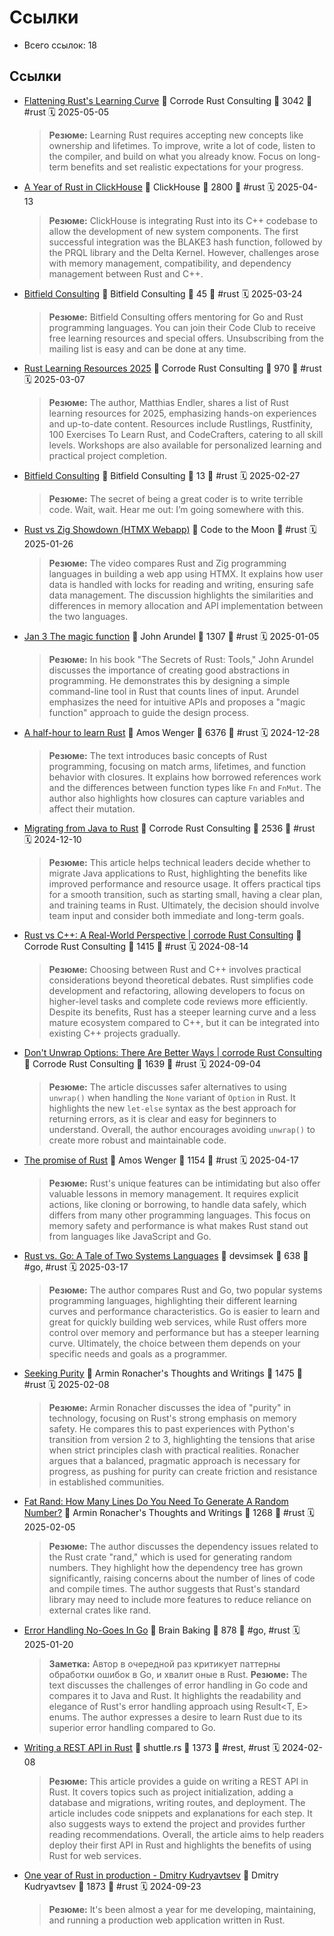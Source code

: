 # Ссылки

- Всего ссылок: 18

## Ссылки

- [Flattening Rust's Learning Curve](https://corrode.dev/blog/flattening-rusts-learning-curve/) 👤 Corrode Rust Consulting 💬 3042 🔖 #rust 🗓️ 2025-05-05
    > **Резюме:** Learning Rust requires accepting new concepts like ownership and lifetimes. To improve, write a lot of code, listen to the compiler, and build on what you already know. Focus on long-term benefits and set realistic expectations for your progress.
- [A Year of Rust in ClickHouse](https://clickhouse.com/blog/rust) 👤 ClickHouse 💬 2800 🔖 #rust 🗓️ 2025-04-13
    > **Резюме:** ClickHouse is integrating Rust into its C++ codebase to allow the development of new system components. The first successful integration was the BLAKE3 hash function, followed by the PRQL library and the Delta Kernel. However, challenges arose with memory management, compatibility, and dependency management between Rust and C++.
- [Bitfield Consulting](https://bitfieldconsulting.com/posts/things-fall-apart) 👤 Bitfield Consulting 💬 45 🔖 #rust 🗓️ 2025-03-24
    > **Резюме:** Bitfield Consulting offers mentoring for Go and Rust programming languages. You can join their Code Club to receive free learning resources and special offers. Unsubscribing from the mailing list is easy and can be done at any time.
- [Rust Learning Resources 2025](https://corrode.dev/blog/rust-learning-resources-2025/) 👤 Corrode Rust Consulting 💬 970 🔖 #rust 🗓️ 2025-03-07
    > **Резюме:** The author, Matthias Endler, shares a list of Rust learning resources for 2025, emphasizing hands-on experiences and up-to-date content. Resources include Rustlings, Rustfinity, 100 Exercises To Learn Rust, and CodeCrafters, catering to all skill levels. Workshops are also available for personalized learning and practical project completion.
- [Bitfield Consulting](https://bitfieldconsulting.com/posts/writing-terrible-code) 👤 Bitfield Consulting 💬 13 🔖 #rust 🗓️ 2025-02-27
    > **Резюме:** The secret of being a great coder is to write terrible code. Wait, wait. Hear me out: I’m going somewhere with this.
- [Rust vs Zig Showdown (HTMX Webapp)](https://www.youtube.com/watch?v=hWaaG9sN_Z8) 👤 Code to the Moon 🔖 #rust 🗓️ 2025-01-26
    > **Резюме:** The video compares Rust and Zig programming languages in building a web app using HTMX. It explains how user data is handled with locks for reading and writing, ensuring safe data management. The discussion highlights the similarities and differences in memory allocation and API implementation between the two languages.
- [Jan 3 The magic function](https://bitfieldconsulting.com/posts/magic-function) 👤 John Arundel 💬 1307 🔖 #rust 🗓️ 2025-01-05
    > **Резюме:** In his book "The Secrets of Rust: Tools," John Arundel discusses the importance of creating good abstractions in programming. He demonstrates this by designing a simple command-line tool in Rust that counts lines of input. Arundel emphasizes the need for intuitive APIs and proposes a "magic function" approach to guide the design process.
- [A half-hour to learn Rust](https://fasterthanli.me/articles/a-half-hour-to-learn-rust) 👤 Amos Wenger 💬 6376 🔖 #rust 🗓️ 2024-12-28
    > **Резюме:** The text introduces basic concepts of Rust programming, focusing on match arms, lifetimes, and function behavior with closures. It explains how borrowed references work and the differences between function types like `Fn` and `FnMut`. The author also highlights how closures can capture variables and affect their mutation.
- [Migrating from Java to Rust](https://corrode.dev/migration-guides/java-to-rust/) 👤 Corrode Rust Consulting 💬 2536 🔖 #rust 🗓️ 2024-12-10
    > **Резюме:** This article helps technical leaders decide whether to migrate Java applications to Rust, highlighting the benefits like improved performance and resource usage. It offers practical tips for a smooth transition, such as starting small, having a clear plan, and training teams in Rust. Ultimately, the decision should involve team input and consider both immediate and long-term goals.
- [Rust vs C++: A Real-World Perspective | corrode Rust Consulting](https://corrode.dev/blog/cpp-rust-interop/) 👤 Corrode Rust Consulting 💬 1415 🔖 #rust 🗓️ 2024-08-14
    > **Резюме:** Choosing between Rust and C++ involves practical considerations beyond theoretical debates. Rust simplifies code development and refactoring, allowing developers to focus on higher-level tasks and complete code reviews more efficiently. Despite its benefits, Rust has a steeper learning curve and a less mature ecosystem compared to C++, but it can be integrated into existing C++ projects gradually.
- [Don't Unwrap Options: There Are Better Ways | corrode Rust Consulting](https://corrode.dev/blog/rust-option-handling-best-practices/) 👤 Corrode Rust Consulting 💬 1639 🔖 #rust 🗓️ 2024-09-04
    > **Резюме:** The article discusses safer alternatives to using `unwrap()` when handling the `None` variant of `Option` in Rust. It highlights the new `let-else` syntax as the best approach for returning errors, as it is clear and easy for beginners to understand. Overall, the author encourages avoiding `unwrap()` to create more robust and maintainable code.
- [The promise of Rust](https://fasterthanli.me/articles/the-promise-of-rust) 👤 Amos Wenger 💬 1154 🔖 #rust 🗓️ 2025-04-17
    > **Резюме:** Rust's unique features can be intimidating but also offer valuable lessons in memory management. It requires explicit actions, like cloning or borrowing, to handle data safely, which differs from many other programming languages. This focus on memory safety and performance is what makes Rust stand out from languages like JavaScript and Go.
- [Rust vs. Go: A Tale of Two Systems Languages](https://smsk.dev/2025/03/16/rust-vs-go-a-tale-of-two-systems-languages/) 👤 devsimsek 💬 638 🔖 #go, #rust 🗓️ 2025-03-17
    > **Резюме:** The author compares Rust and Go, two popular systems programming languages, highlighting their different learning curves and performance characteristics. Go is easier to learn and great for quickly building web services, while Rust offers more control over memory and performance but has a steeper learning curve. Ultimately, the choice between them depends on your specific needs and goals as a programmer.
- [Seeking Purity](http://lucumr.pocoo.org/2025/2/8/seeking-purity) 👤 Armin Ronacher's Thoughts and Writings 💬 1475 🔖 #rust 🗓️ 2025-02-08
    > **Резюме:** Armin Ronacher discusses the idea of "purity" in technology, focusing on Rust's strong emphasis on memory safety. He compares this to past experiences with Python's transition from version 2 to 3, highlighting the tensions that arise when strict principles clash with practical realities. Ronacher argues that a balanced, pragmatic approach is necessary for progress, as pushing for purity can create friction and resistance in established communities.
- [Fat Rand: How Many Lines Do You Need To Generate A Random Number?](http://lucumr.pocoo.org/2025/2/4/fat-rand) 👤 Armin Ronacher's Thoughts and Writings 💬 1268 🔖 #rust 🗓️ 2025-02-05
    > **Резюме:** The author discusses the dependency issues related to the Rust crate "rand," which is used for generating random numbers. They highlight how the dependency tree has grown significantly, raising concerns about the number of lines of code and compile times. The author suggests that Rust's standard library may need to include more features to reduce reliance on external crates like rand.
- [Error Handling No-Goes In Go](https://brainbaking.com/post/2024/03/error-handling-no-goes-in-go/) 👤 Brain Baking 💬 878 🔖 #go, #rust 🗓️ 2025-01-20
    > **Заметка:** Автор в очередной раз критикует паттерны обработки ошибок в Go, и хвалит оные в Rust.
    > **Резюме:** The text discusses the challenges of error handling in Go code and compares it to Java and Rust. It highlights the readability and elegance of Rust's error handling approach using Result<T, E> enums. The author expresses a desire to learn Rust due to its superior error handling compared to Go.
- [Writing a REST API in Rust](https://www.shuttle.rs/blog/2024/01/31/write-a-rest-api-rust) 👤 shuttle.rs 💬 1373 🔖 #rest, #rust 🗓️ 2024-02-08
    > **Резюме:** This article provides a guide on writing a REST API in Rust. It covers topics such as project initialization, adding a database and migrations, writing routes, and deployment. The article includes code snippets and explanations for each step. It also suggests ways to extend the project and provides further reading recommendations. Overall, the article aims to help readers deploy their first API in Rust and highlights the benefits of using Rust for web services.
- [One year of Rust in production - Dmitry Kudryavtsev](https://yieldcode.blog/post/one-year-of-rust-in-production/) 👤 Dmitry Kudryavtsev 💬 1873 🔖 #rust 🗓️ 2024-09-23
    > **Резюме:** It's been almost a year for me developing, maintaining, and running a production web application written in Rust.
